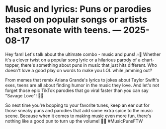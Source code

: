 # Music and lyrics: Puns or parodies based on popular songs or artists that resonate with teens. — 2025-08-17

Hey fam! Let's talk about the ultimate combo - music and puns! 🎶🤣 Whether it's a clever twist on a popular song lyric or a hilarious parody of a chart-topper, there's something about puns in music that just hits different. Who doesn't love a good play on words to make you LOL while jamming out?

From memes that remix Ariana Grande's lyrics to jokes about Taylor Swift's exes, teens are all about finding humor in the music they love. And let's not forget those epic TikTok parodies that go viral faster than you can say "Savage Love"! 🕺💃

So next time you're bopping to your favorite tunes, keep an ear out for those sneaky puns and parodies that add some extra spice to the music scene. Because when it comes to making music even more fun, there's nothing like a good pun to turn up the volume! 🎵✨ #MusicPunsFTW